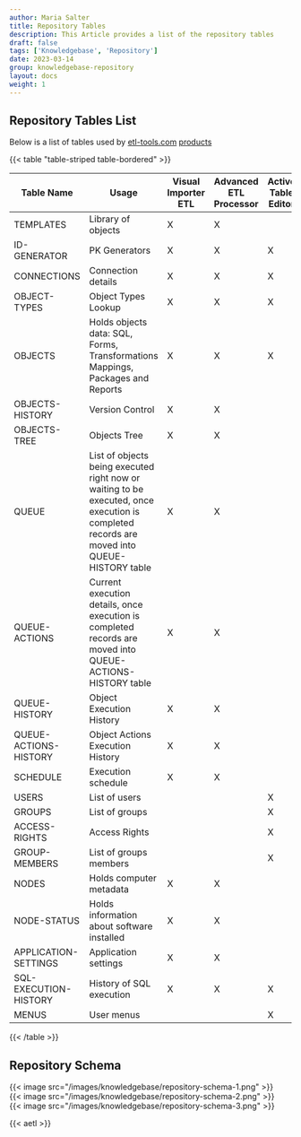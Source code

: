 ```yaml
---
author: Maria Salter
title: Repository Tables
description: This Article provides a list of the repository tables
draft: false
tags: ['Knowledgebase', 'Repository']
date: 2023-03-14
group: knowledgebase-repository
layout: docs
weight: 1
---
```


## Repository Tables List

Below is a list of tables used by [etl-tools.com](https://www.etl-tools.com/) [products](https://www.etl-tools.com/products/etl-tools-overview.html)

{{< table "table-striped table-bordered" >}}

| Table Name            | Usage                                                                                                                                      | Visual Importer ETL | Advanced ETL Processor | Active Table Editor | Database Browser |
| --------------------- | ------------------------------------------------------------------------------------------------------------------------------------------ | ------------------- | ---------------------- | ------------------- | ---------------- |
| TEMPLATES             | Library of objects                                                                                                                         | X                   | X                      |                     |                  |
| ID-GENERATOR          | PK Generators                                                                                                                              | X                   | X                      | X                   | X                |
| CONNECTIONS           | Connection details                                                                                                                         | X                   | X                      | X                   | X                |
| OBJECT-TYPES          | Object Types Lookup                                                                                                                        | X                   | X                      | X                   | X                |
| OBJECTS               | Holds objects data: SQL, Forms, Transformations Mappings, Packages and Reports                                                             | X                   | X                      | X                   |                  |
| OBJECTS-HISTORY       | Version Control                                                                                                                            | X                   | X                      |                     |                  |
| OBJECTS-TREE          | Objects Tree                                                                                                                               | X                   | X                      |                     |                  |
| QUEUE                 | List of objects being executed right now or waiting to be executed, once execution is completed records are moved into QUEUE-HISTORY table | X                   | X                      |                     |                  |
| QUEUE-ACTIONS         | Current execution details, once execution is completed records are moved into QUEUE-ACTIONS-HISTORY table                                  | X                   | X                      |                     |                  |
| QUEUE-HISTORY         | Object Execution History                                                                                                                   | X                   | X                      |                     |                  |
| QUEUE-ACTIONS-HISTORY | Object Actions Execution History                                                                                                           | X                   | X                      |                     |                  |
| SCHEDULE              | Execution schedule                                                                                                                         | X                   | X                      |                     |                  |
| USERS                 | List of users                                                                                                                              |                     |                        | X                   |                  |
| GROUPS                | List of groups                                                                                                                             |                     |                        | X                   |                  |
| ACCESS-RIGHTS         | Access Rights                                                                                                                              |                     |                        | X                   |                  |
| GROUP-MEMBERS         | List of groups members                                                                                                                     |                     |                        | X                   |                  |
| NODES                 | Holds computer metadata                                                                                                                    | X                   | X                      |                     |                  |
| NODE-STATUS           | Holds information about software installed                                                                                                 | X                   | X                      |                     |                  |
| APPLICATION-SETTINGS  | Application settings                                                                                                                       | X                   | X                      |                     |                  |
| SQL-EXECUTION-HISTORY | History of SQL execution                                                                                                                   | X                   | X                      | X                   | X                |
| MENUS                 | User menus                                                                                                                                 |                     |                        | X                   |                  |

{{< /table >}}

## Repository Schema

{{< image src="/images/knowledgebase/repository-schema-1.png" >}}
\
{{< image src="/images/knowledgebase/repository-schema-2.png" >}}
\
{{< image src="/images/knowledgebase/repository-schema-3.png" >}}

{{< aetl >}}
